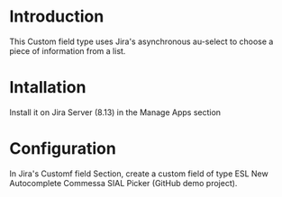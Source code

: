 # Introduction

This Custom field type uses Jira's asynchronous au-select to choose a piece of information from a list. 

# Intallation

Install it on Jira Server (8.13) in the Manage Apps section

# Configuration

In Jira's Customf field Section, create a custom field of type ESL New Autocomplete Commessa SIAL Picker (GitHub demo project). 